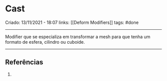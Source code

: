# Cast
Criado: 13/11/2021 - 18:07
links: [[Deform Modifiers]]
tags: #done

---

Modifier que se especializa em transformar a mesh para que tenha um formato de esfera, cilindro ou cuboide.

---
## Referências
1.